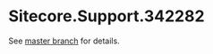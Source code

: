 # Sitecore.Support.342282

See [master branch](https://github.com/sitecoresupport/Sitecore.Support.342282) for details.
